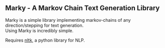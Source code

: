 Marky - A Markov Chain Text Generation Library
------------------------------

Marky is a simple library implementing markov-chains of any direction/stepping for text generation.  
Using Marky is incredibly simple.

Requires [nltk][1], a python library for NLP.



[1]: http://nltk.org/